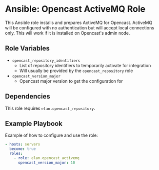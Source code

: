 Ansible: Opencast ActiveMQ Role
===============================

This Ansible role installs and prepares ActiveMQ for Opencast.
ActiveMQ will be configured with no authentication but will accept local connections only.
This will work if it is installed on Opencast's admin node.

Role Variables
--------------

- `opencast_repository_identifiers`
    - List of repository identifiers to temporarily activate for integration
	 - Will usually be provided by the `opencast_repository` role
- `opencast_version_major`
    - Opencast major version to get the configuration for

Dependencies
------------

This role requires `elan.opencast_repository`.


Example Playbook
----------------

Example of how to configure and use the role:

```yaml
- hosts: servers
  become: true
  roles:
    - role: elan.opencast_activemq
      opencast_version_major: 10
```
